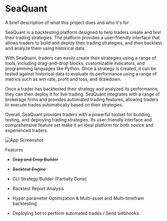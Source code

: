 
# SeaQuant

A brief description of what this project does and who it's for


SeaQuant is a backtesting platform designed to help traders create and test their trading strategies. The platform provides a user-friendly interface that allows traders to build and deploy their trading strategies, and then backtest and analyze them using historical data.

With SeaQuant, traders can easily create their strategies using a range of tools, including drag-and-drop blocks, customizable indicators, and programming languages like Python. Once a strategy is created, it can be tested against historical data to evaluate its performance using a range of metrics such as win rate, profit and loss, and drawdown.

Once a trader has backtested their strategy and analyzed its performance, they can then deploy it for live trading. SeaQuant integrates with a range of brokerage firms and provides automated trading features, allowing traders to execute trades automatically based on their strategies.

Overall, SeaQuant provides traders with a powerful toolset for building, testing, and deploying trading strategies. Its user-friendly interface and comprehensive feature set make it an ideal platform for both novice and experienced traders.





![App Screenshot](https://s11.gifyu.com/images/one.gif)



Features 
- <strike>Drag and Drop Builder</strike>
* <strike>Backtest Engine</strike>
+ CLI Strategy Builder (Partially Done)
- Backtest Report Analysis
* Hyper parameter Optimization & Multi-asset and Multi-timefram backtesting
+ Deploying bot to perform automated trades / Send webhooks
